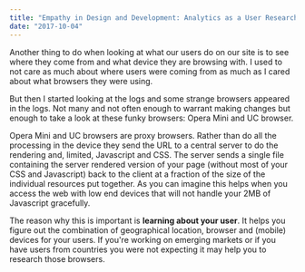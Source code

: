 ```yaml
---
title: "Empathy in Design and Development: Analytics as a User Research Tool"
date: "2017-10-04"
---
```


Another thing to do when looking at what our users do on our site is to see where they come from and what device they are browsing with. I used to not care as much about where users were coming from as much as I cared about what browsers they were using.

But then I started looking at the logs and some strange browsers appeared in the logs. Not many and not often enough to warrant making changes but enough to take a look at these funky browsers: Opera Mini and UC browser.

Opera Mini and UC browsers are proxy browsers. Rather than do all the processing in the device they send the URL to a central server to do the rendering and, limited, Javascript and CSS. The server sends a single file containing the server rendered version of your page (without most of your CSS and Javascript) back to the client at a fraction of the size of the individual resources put together. As you can imagine this helps when you access the web with low end devices that will not handle your 2MB of Javascript gracefully.

The reason why this is important is **learning about your user**. It helps you figure out the combination of geographical location, browser and (mobile) devices for your users. If you're working on emerging markets or if you have users from countries you were not expecting it may help you to research those browsers.
